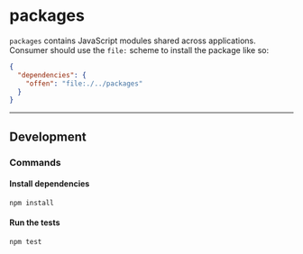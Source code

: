 # packages

`packages` contains JavaScript modules shared across applications. Consumer should use the `file:` scheme to install the package like so:

```json
{
  "dependencies": {
    "offen": "file:./../packages"
  }
}
```

---

## Development

### Commands

#### Install dependencies

```
npm install
```

#### Run the tests

```
npm test
```
